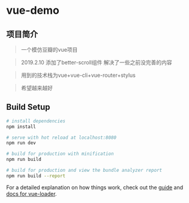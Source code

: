 # vue-demo
## 项目简介
> 一个模仿豆瓣的vue项目

> 2019.2.10 添加了better-scroll组件 解决了一些之前没完善的内容 

>用到的技术栈为vue+vue-cli+vue-router+stylus

>希望越来越好
## Build Setup

``` bash
# install dependencies
npm install

# serve with hot reload at localhost:8080
npm run dev

# build for production with minification
npm run build

# build for production and view the bundle analyzer report
npm run build --report
```

For a detailed explanation on how things work, check out the [guide](http://vuejs-templates.github.io/webpack/) and [docs for vue-loader](http://vuejs.github.io/vue-loader).
